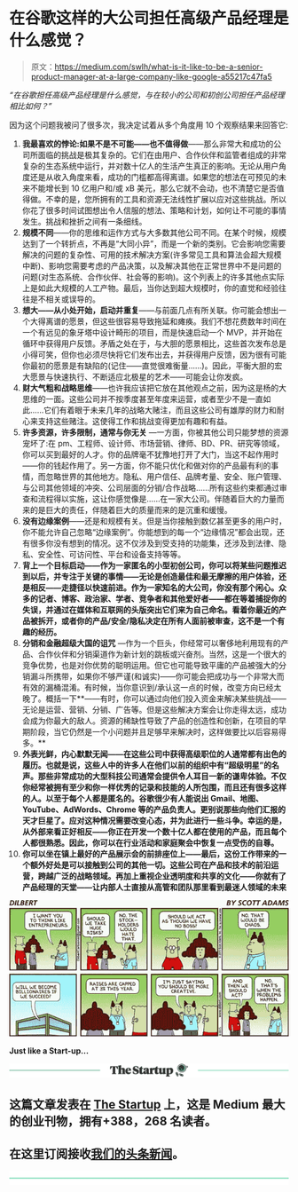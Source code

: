 # 在谷歌这样的大公司担任高级产品经理是什么感觉？

> 原文：<https://medium.com/swlh/what-is-it-like-to-be-a-senior-product-manager-at-a-large-company-like-google-a55217c47fa5>

*“在谷歌担任高级产品经理是什么感觉，与在较小的公司和初创公司担任产品经理相比如何？”*

因为这个问题我被问了很多次，我决定试着从多个角度用 10 个观察结果来回答它:

1.  **我最喜欢的悖论:如果不是不可能——也不值得做**——那么非常大和成功的公司所面临的挑战是极其复杂的。它们在由用户、合作伙伴和监管者组成的非常复杂的生态系统中运行，并对数十亿人的生活产生真正的影响。无论从用户角度还是从收入角度来看，成功的门槛都高得离谱。如果您的想法在可预见的未来不能增长到 10 亿用户和/或 xB 美元，那么它就不会动，也不清楚它是否值得做。不幸的是，您所拥有的工具和资源无法线性扩展以应对这些挑战。所以你花了很多时间试图想出令人信服的想法、策略和计划，如何让不可能的事情发生。挑战和挫折之间有一条细线。
2.  **规模不同**——你的思维和运作方式与大多数其他公司不同。在某个时候，规模达到了一个转折点，不再是“大同小异”，而是一个新的类别。它会影响您需要解决的问题的复杂性、可用的技术解决方案(许多常见工具和算法会超大规模中断)、影响您需要考虑的产品决策，以及解决其他在正常世界中不是问题的问题(对生态系统、合作伙伴、社会等的影响)。这个列表上的许多其他点实际上是如此大规模的人工产物。最后，当你达到超大规模时，你的直觉和经验往往是不相关或误导的。
3.  **想大——从小处开始，启动并重复**——与前面几点有所关联。你可能会想出一个大得离谱的愿景，但这些很容易导致拖延和瘫痪。我们不想花费数年时间在一个有远见的象牙塔中设计畸形的项目，而是快速启动一个 MVP，并开始在循环中获得用户反馈。矛盾之处在于，与大胆的愿景相比，这些首次发布总是小得可笑，但你也必须尽快将它们发布出去，并获得用户反馈，因为很有可能你最初的愿景是有缺陷的(记住——直觉很难衡量……)。因此，平衡大胆的宏大愿景与快速执行、不断适应北极星的艺术——可能会让你发疯。
4.  **财大气粗和战略思维**——也许我应该把它放在其他观点之前，因为这是杨的大思维的一面。这些公司并不按季度甚至年度来运营，或者至少不是一直如此……它们有着眼于未来几年的战略大赌注，而且这些公司有雄厚的财力和耐心来支持这些赌注。这使得工作和挑战变得更加有趣和有益。
5.  **许多资源，许多限制，通常与你无关** —一方面，你被其他公司只能梦想的资源宠坏了:在 pm、工程师、设计师、市场营销、律师、BD、PR、研究等领域，你可以买到最好的人才。你的品牌毫不犹豫地打开了大门，当这不起作用时——你的钱起作用了。另一方面，你不能只优化和做对你的产品最有利的事情，而忽略世界的其他地方。隐私、用户信任、品牌考量、安全、账户管理、与公司其他领域的冲突、公司层面的分销/合作战略……所有这些约束都通过审查和流程得以实施，这让你感觉像是……在一家大公司。伴随着巨大的力量而来的是巨大的责任，伴随着巨大的质量而来的是沉重和缓慢。
6.  **没有边缘案例**——还是和规模有关。但是当你接触到数亿甚至更多的用户时，你不能允许自己忽略“边缘案例”。你能想到的每一个“边缘情况”都会出现，还有很多你没有想到的情况。这不仅涉及到受支持的功能集，还涉及到法律、隐私、安全性、可访问性、平台和设备支持等等。
7.  **背上一个目标启动——作为一家匿名的小型初创公司，你可以将某些问题推迟到以后，并专注于关键的事情——无论是创造最佳和最无摩擦的用户体验，还是相反——走捷径以快速前进。作为一家知名的大公司，你没有那个闲心。众多的记者、博客、政治家、学者、竞争者和其他爱好者——都在等着捕捉你的失误，并通过在媒体和互联网的头版突出它们来为自己命名。看着你最近的产品被拆开，或者你的产品/安全/隐私决定在所有人面前被审查，这不是一个有趣的经历。**
8.  **分销和金融超级大国的诅咒** —作为一个巨头，你经常可以奢侈地利用现有的产品、合作伙伴和分销渠道作为新计划的跳板或兴奋剂。当然，这是一个很大的竞争优势，也是对你优势的聪明运用。但它也可能导致平庸的产品被强大的分销漏斗所携带，如果你不够严谨(和诚实)——你可能会把成功与一个非常大而有效的漏桶混淆。有时候，当你意识到/承认这一点的时候，改变方向已经太晚了。概括一下**——有时，你可以通过向他们投入资金来解决某些挑战——无论是运营、营销、分销、广告等。但是这些解决方案会让你走得太远，成功会成为你最大的敌人。资源的稀缺性导致了产品的创造性和创新，在项目的早期阶段，当它仍然是一个小问题并且足够早来解决时，这样做要比以后容易得多。**
9.  ****外表光鲜，内心默默无闻——在这些公司中获得高级职位的人通常都有出色的履历。也就是说，这些人中的许多人在他们以前的组织中有“超级明星”的名声。那些非常成功的大型科技公司通常会提供令人耳目一新的谦卑体验。不仅你经常被拥有至少和你一样优秀的记录和技能的人所包围，而且还有很多这样的人。以至于每个人都是匿名的。谷歌很少有人能说出 Gmail、地图、YouTube、AdWords、Chrome 等的产品负责人。更别说那些向他们汇报的天才巨星了。应对这种情况需要改变心态，并为此进行一些斗争。幸运的是，从外部来看正好相反——你正在开发一个数十亿人都在使用的产品，而且每个人都很熟悉。因此，你可以在行业活动和家庭聚会中恢复一点受伤的自尊。****
10.  **你可以坐在镇上最好的产品展示会的前排座位上——最后，这份工作带来的一个额外好处是可以接触到公司的其他一切。这些公司在产品和技术的前沿运营，跨越广泛的战略领域。再加上重视企业透明度和共享的文化——你就有了产品经理的天堂——让内部人士直接从高管和团队那里看到最迷人领域的未来**

**![](img/89954986acabfadaddea822299315bd5.png)**

**Just like a Start-up…**

**[![](img/308a8d84fb9b2fab43d66c117fcc4bb4.png)](https://medium.com/swlh)**

## **这篇文章发表在 [The Startup](https://medium.com/swlh) 上，这是 Medium 最大的创业刊物，拥有+388，268 名读者。**

## **在这里订阅接收[我们的头条新闻](http://growthsupply.com/the-startup-newsletter/)。**

**[![](img/b0164736ea17a63403e660de5dedf91a.png)](https://medium.com/swlh)**
